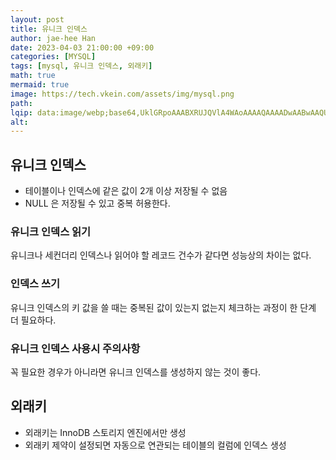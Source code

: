 ```yaml
---
layout: post  
title: 유니크 인덱스  
author: jae-hee Han  
date: 2023-04-03 21:00:00 +09:00  
categories: [MYSQL]  
tags: [mysql, 유니크 인덱스, 외래키]  
math: true  
mermaid: true  
image: https://tech.vkein.com/assets/img/mysql.png 
path:   
lqip: data:image/webp;base64,UklGRpoAAABXRUJQVlA4WAoAAAAQAAAADwAABwAAQUxQSDIAAAARL0AmbZurmr57yyIiqE8oiG0bejIYEQTgqiDA9vqnsUSI6H+oAERp2HZ65qP/VIAWAFZQOCBCAAAA8AEAnQEqEAAIAAVAfCWkAALp8sF8rgRgAP7o9FDvMCkMde9PK7euH5M1m6VWoDXf2FkP3BqV0ZYbO6NA/VFIAAAA  
alt:
---
```


## 유니크 인덱스 
- 테이블이나 인덱스에 같은 값이 2개 이상 저장될 수 없음 
- NULL 은 저장될 수 있고 중복 허용한다. 

### 유니크 인덱스 읽기

유니크나 세컨더리 인덱스나 읽어야 할 레코드 건수가 같다면 성능상의 차이는 없다. 

### 인덱스 쓰기

유니크 인덱스의 키 값을 쓸 때는 중복된 값이 있는지 없는지 체크하는 과정이 한 단계 더 필요하다. 

### 유니크 인덱스 사용시 주의사항 

꼭 필요한 경우가 아니라면 유니크 인덱스를 생성하지 않는 것이 좋다. 

## 외래키 
- 외래키는 InnoDB 스토리지 엔진에서만 생성
- 외래키 제약이 설정되면 자동으로 연관되는 테이블의 컬럼에 인덱스 생성




